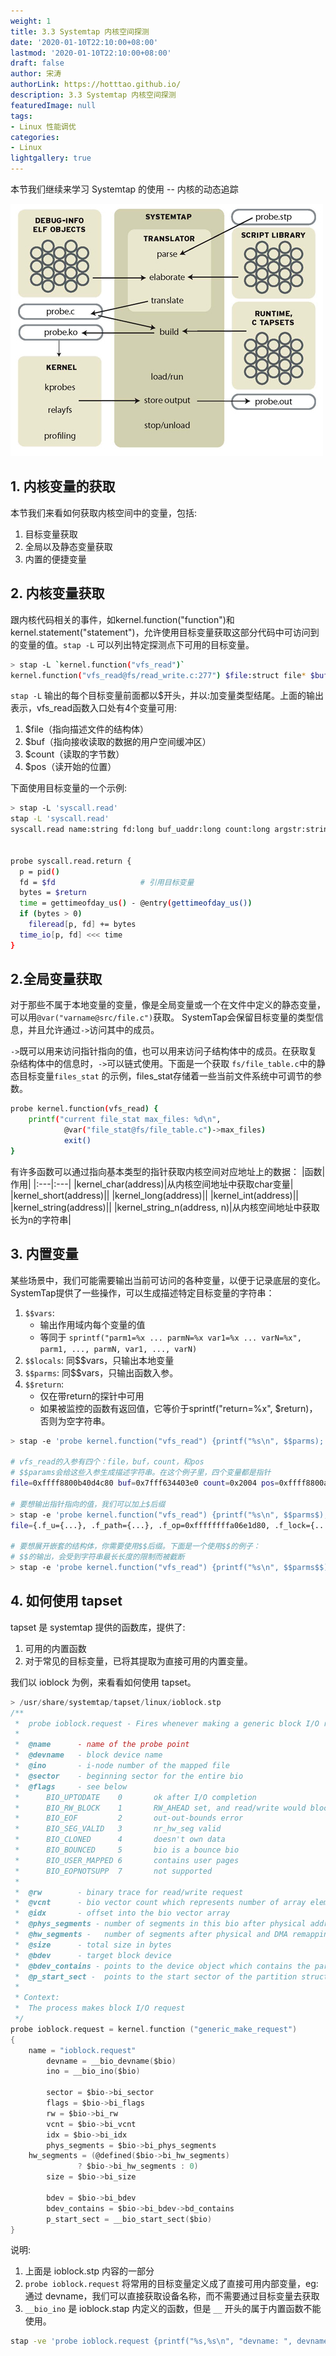 ```yaml
---
weight: 1
title: 3.3 Systemtap 内核空间探测
date: '2020-01-10T22:10:00+08:00'
lastmod: '2020-01-10T22:10:00+08:00'
draft: false
author: 宋涛
authorLink: https://hotttao.github.io/
description: 3.3 Systemtap 内核空间探测
featuredImage: null
tags:
- Linux 性能调优
categories:
- Linux
lightgallery: true
---
```


本节我们继续来学习 Systemtap 的使用 -- 内核的动态追踪

<!-- more -->

![stap_flow_diagram](/images/linux_pf/stap_flow_diagram.png)

## 1. 内核变量的获取
本节我们来看如何获取内核空间中的变量，包括:
1. 目标变量获取
2. 全局以及静态变量获取
3. 内置的便捷变量

## 2. 内核变量获取
跟内核代码相关的事件，如kernel.function("function")和kernel.statement("statement")，允许使用目标变量获取这部分代码中可访问到的变量的值。`stap -L` 可以列出特定探测点下可用的目标变量。

```bash
> stap -L `kernel.function("vfs_read")`
kernel.function("vfs_read@fs/read_write.c:277") $file:struct file* $buf:char* $count:size_t $pos:loff_t*
```
`stap -L` 输出的每个目标变量前面都以$开头，并以:加变量类型结尾。上面的输出表示，vfs_read函数入口处有4个变量可用:
1. $file（指向描述文件的结构体）
2. $buf（指向接收读取的数据的用户空间缓冲区）
3. $count（读取的字节数）
4. $pos（读开始的位置）

下面使用目标变量的一个示例:
```bash
> stap -L 'syscall.read'
stap -L 'syscall.read'
syscall.read name:string fd:long buf_uaddr:long count:long argstr:string $fd:long int $buf:long int $count:long int $ret:long int


probe syscall.read.return {
  p = pid()
  fd = $fd                   # 引用目标变量
  bytes = $return
  time = gettimeofday_us() - @entry(gettimeofday_us())
  if (bytes > 0)
    fileread[p, fd] += bytes
  time_io[p, fd] <<< time
}

```

## 2.全局变量获取
对于那些不属于本地变量的变量，像是全局变量或一个在文件中定义的静态变量，可以用`@var("varname@src/file.c")`获取。 SystemTap会保留目标变量的类型信息，并且允许通过`->`访问其中的成员。

`->`既可以用来访问指针指向的值，也可以用来访问子结构体中的成员。在获取复杂结构体中的信息时，`->`可以链式使用。下面是一个获取 `fs/file_table.c`中的静态目标变量`files_stat` 的示例，files_stat存储着一些当前文件系统中可调节的参数。

```bash
probe kernel.function(vfs_read) {
    printf("current file_stat max_files: %d\n", 
            @var("file_stat@fs/file_table.c")->max_files)
            exit()
}
```

有许多函数可以通过指向基本类型的指针获取内核空间对应地址上的数据：
|函数|作用|
|:---|:---|
|kernel_char(address)|从内核空间地址中获取char变量|
|kernel_short(address)||
|kernel_long(address)||
|kernel_int(address)||
|kernel_string(address)||
|kernel_string_n(address, n)|从内核空间地址中获取长为n的字符串|

## 3. 内置变量
某些场景中，我们可能需要输出当前可访问的各种变量，以便于记录底层的变化。SystemTap提供了一些操作，可以生成描述特定目标变量的字符串：
1. `$$vars`: 
    - 输出作用域内每个变量的值
    - 等同于 `sprintf("parm1=%x ... parmN=%x var1=%x ... varN=%x", parm1, ..., parmN, var1, ..., varN)`
2. `$$locals`: 同$$vars，只输出本地变量
3. `$$parms`: 同$$vars，只输出函数入参。
4. `$$return`: 
    - 仅在带return的探针中可用
    - 如果被监控的函数有返回值，它等价于sprintf("return=%x", $return)，否则为空字符串。

```bash
> stap -e 'probe kernel.function("vfs_read") {printf("%s\n", $$parms); exit(); }'

# vfs_read的入参有四个：file，buf，count，和pos
# $$params会给这些入参生成描述字符串。在这个例子里，四个变量都是指针
file=0xffff8800b40d4c80 buf=0x7fff634403e0 count=0x2004 pos=0xffff8800af96df48

# 要想输出指针指向的值，我们可以加上$后缀
> stap -e 'probe kernel.function("vfs_read") {printf("%s\n", $$parms$); exit(); }'
file={.f_u={...}, .f_path={...}, .f_op=0xffffffffa06e1d80, .f_lock={...}, ....

# 要想展开嵌套的结构体，你需要使用$$后缀。下面是一个使用$$的例子：
# $$的输出，会受到字符串最长长度的限制而被截断
> stap -e 'probe kernel.function("vfs_read") {printf("%s\n", $$parms$$); exit(); }'
```

## 4. 如何使用 tapset
tapset 是 systemtap 提供的函数库，提供了:
1. 可用的内置函数
2. 对于常见的目标变量，已将其提取为直接可用的内置变量。

我们以 ioblock 为例，来看看如何使用 tapset。

```c
> /usr/share/systemtap/tapset/linux/ioblock.stp
/**
 *  probe ioblock.request - Fires whenever making a generic block I/O request.
 *
 *  @name      - name of the probe point
 *  @devname   - block device name
 *  @ino       - i-node number of the mapped file
 *  @sector    - beginning sector for the entire bio
 *  @flags     - see below
 *  	BIO_UPTODATE    0       ok after I/O completion
 *  	BIO_RW_BLOCK    1       RW_AHEAD set, and read/write would block
 *  	BIO_EOF         2       out-out-bounds error
 *  	BIO_SEG_VALID   3       nr_hw_seg valid 
 *  	BIO_CLONED      4       doesn't own data
 *  	BIO_BOUNCED     5       bio is a bounce bio
 *  	BIO_USER_MAPPED 6       contains user pages
 *  	BIO_EOPNOTSUPP  7       not supported
 *  
 *  @rw        - binary trace for read/write request
 *  @vcnt      - bio vector count which represents number of array element (page, offset, length) which make up this I/O request
 *  @idx       - offset into the bio vector array
 *  @phys_segments - number of segments in this bio after physical address coalescing is performed
 *  @hw_segments -   number of segments after physical and DMA remapping hardware coalescing is performed
 *  @size      - total size in bytes
 *  @bdev      - target block device
 *  @bdev_contains - points to the device object which contains the partition (when bio structure represents a partition)
 *  @p_start_sect -  points to the start sector of the partition structure of the device
 *
 * Context:
 *  The process makes block I/O request
 */
probe ioblock.request = kernel.function ("generic_make_request")
{
	name = "ioblock.request"
        devname = __bio_devname($bio)
        ino = __bio_ino($bio)

        sector = $bio->bi_sector
        flags = $bio->bi_flags
        rw = $bio->bi_rw
        vcnt = $bio->bi_vcnt
        idx = $bio->bi_idx
        phys_segments = $bio->bi_phys_segments
	hw_segments = (@defined($bio->bi_hw_segments)
		       ? $bio->bi_hw_segments : 0)
        size = $bio->bi_size

        bdev = $bio->bi_bdev
        bdev_contains = $bio->bi_bdev->bd_contains
        p_start_sect = __bio_start_sect($bio)
}
```

说明:
1. 上面是 ioblock.stp 内容的一部分
2. `probe ioblock.request` 将常用的目标变量定义成了直接可用内部变量，eg: 通过 devname，我们可以直接获取设备名称，而不需要通过目标变量去获取
3. `__bio_ino` 是 ioblock.stap 内定义的函数，但是 `__` 开头的属于内置函数不能使用。

```bash
stap -ve 'probe ioblock.request {printf("%s,%s\n", "devname: ", devname)}'
```

